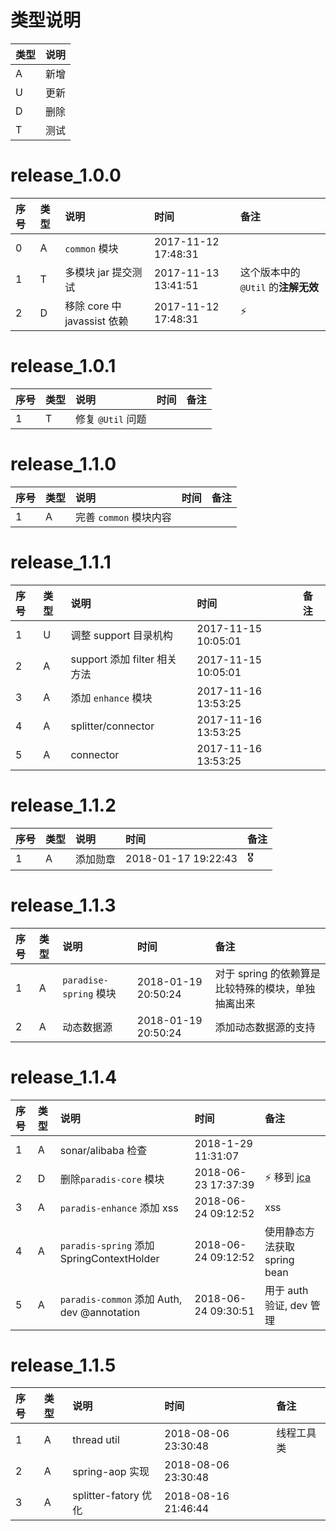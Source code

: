 # 类型说明 

| 类型 | 说明 |
|:----|:----|
| A | 新增 |
| U | 更新 |
| D | 删除 |
| T | 测试 |

# release_1.0.0

| 序号 | 类型 | 说明 | 时间 | 备注 |
|:----|:----|:----|:----|:----|
| 0 | A | `common` 模块 | 2017-11-12 17:48:31 |️ |
| 1 | T | 多模块 jar 提交测试 | 2017-11-13 13:41:51 | 这个版本中的 `@Util` 的**注解无效**️ |
| 2 | D | 移除 core 中 javassist 依赖 | 2017-11-12 17:48:31 | ⚡️ |

# release_1.0.1

| 序号 | 类型 | 说明 | 时间 | 备注 |
|:----|:----|:----|:----|:----|
| 1 | T | 修复 `@Util` 问题 | | |


# release_1.1.0

| 序号 | 类型 | 说明 | 时间 | 备注 |
|:----|:----|:----|:----|:----|
| 1 | A | 完善 `common` 模块内容 | | |


# release_1.1.1

| 序号 | 类型 | 说明 | 时间 | 备注 |
|:----|:----|:----|:----|:----|
| 1 | U | 调整 support 目录机构 | 2017-11-15 10:05:01 | |
| 2 | A | support 添加 filter 相关方法 | 2017-11-15 10:05:01 | |
| 3 | A | 添加 `enhance` 模块 | 2017-11-16 13:53:25 | |
| 4 | A | splitter/connector | 2017-11-16 13:53:25 | |
| 5 | A | connector| 2017-11-16 13:53:25 | |

# release_1.1.2

| 序号 | 类型 | 说明 | 时间 | 备注 |
|:----|:----|:----|:----|:----|
| 1 | A | 添加勋章 | 2018-01-17 19:22:43 | 🎖 |

# release_1.1.3

| 序号 | 类型 | 说明 | 时间 | 备注 |
|:----|:----|:----|:----|:----|
| 1 | A | `paradise-spring` 模块 | 2018-01-19 20:50:24 | 对于 spring 的依赖算是比较特殊的模块，单独抽离出来 | 
| 2 | A | 动态数据源 | 2018-01-19 20:50:24 | 添加动态数据源的支持 | 

# release_1.1.4

| 序号 | 类型 | 说明 | 时间 | 备注 |
|:----|:----|:----|:----|:----|
| 1 | A | sonar/alibaba 检查 | 2018-1-29 11:31:07 | | 
| 2 | D | 删除`paradis-core` 模块 | 2018-06-23 17:37:39 | ⚡️ 移到 [jca](https://github.com/ofofs/jca) |
| 3 | A | `paradis-enhance` 添加 xss | 2018-06-24 09:12:52 | xss |
| 4 | A | `paradis-spring` 添加 SpringContextHolder | 2018-06-24 09:12:52 | 使用静态方法获取 spring bean |
| 5 | A | `paradis-common` 添加 Auth, dev @annotation | 2018-06-24 09:30:51 | 用于 auth 验证, dev 管理 |
 
 
 # release_1.1.5
 
 | 序号 | 类型 | 说明 | 时间 | 备注 |
 |:----|:----|:----|:----|:----|
 | 1 | A | thread util | 2018-08-06 23:30:48 | 线程工具类 | 
 | 2 | A | spring-aop 实现 | 2018-08-06 23:30:48 |  |
 | 3 | A | splitter-fatory 优化 | 2018-08-16 21:46:44 |  |  